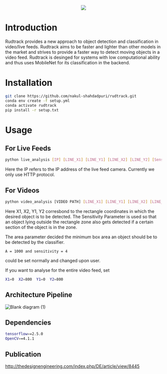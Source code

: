 <div align="center">
  <img src="https://user-images.githubusercontent.com/43999912/123759092-35633c00-d8dd-11eb-9289-a0d3a42068d5.png">
</div>

# Introduction

Rudtrack provides a new approach to object detection and classification in video/live feeds. Rudtrack aims to be faster and lighter than other models in the market and strives to provide a faster way to detect moving objects in a video feed. Rudtrack is desinged for systems with low computational ability and thus uses MobileNet for its classification in the backend.

# Installation

```sh
git clone https://github.com/nakul-shahdadpuri/rudtrack.git
conda env create -f setup.yml
conda activate rudtrack
pip install -r setup.txt
```

# Usage

## For Live Feeds
```sh
python live_analysis [IP] [LINE_X1] [LINE_Y1] [LINE_X2] [LINE_Y2] [Sensitivity] [Area]
```
Here the IP refers to the IP address of the live feed camera. Currently we only use HTTP protocol.

## For Videos
```sh
python video_analysis [VIDEO PATH] [LINE_X1] [LINE_Y1] [LINE_X2] [LINE_Y2] [Sensitivity] [Area]
```

Here X1, X2, Y1, Y2 corresbond to the rectangle coordinates in which the desired object is to be detected. The Sensitivity Parameter is used so that an object lying outside the rectangle zone also gets detected if a certain section of the object is in the zone. 

The area parameter decided the minimum box area an object should be to be detected by the classifier.
 ```
 A = 1000 and sensitivity = 4 
 ```
 could be set normally and changed upon user.
 
 
 If you want to analyse for the entire video feed, 
 set 
 ```sh
 X1=0  X2=800  Y1=0  Y2=800
```
## Architecture Pipeline 
![Blank diagram (1)](https://user-images.githubusercontent.com/43999912/123781378-cba15d00-d8f1-11eb-84cd-b5eec779d2ce.png)




## Dependencies

```sh
tensorflow==2.5.0
OpenCV==4.1.1
```

## Publication

http://thedesignengineering.com/index.php/DE/article/view/8445

